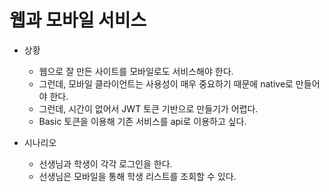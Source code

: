 # 웹과 모바일 서비스

- 상황

  - 웹으로 잘 만든 사이트를 모바일로도 서비스해야 한다.
  - 그런데, 모바일 클라이언트는 사용성이 매우 중요하기 때문에 native로 만들어야 한다.
  - 그런데, 시간이 없어서 JWT 토큰 기반으로 만들기가 어렵다.
  - Basic 토큰을 이용해 기존 서비스를 api로 이용하고 싶다.

- 시나리오
  - 선생님과 학생이 각각 로그인을 한다.
  - 선생님은 모바일을 통해 학생 리스트를 조회할 수 있다.
